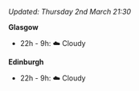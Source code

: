 *Updated: Thursday 2nd March 21:30*

**Glasgow**

* 22h - 9h: :cloud: Cloudy

**Edinburgh**

* 22h - 9h: :cloud: Cloudy
